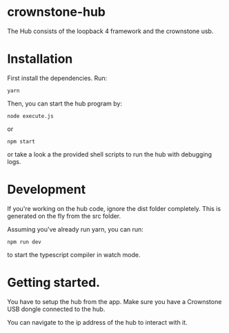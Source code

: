 # crownstone-hub

The Hub consists of the loopback 4 framework and the crownstone usb.


# Installation

First install the dependencies. Run:

```
yarn
```

Then, you can start the hub program by:

```
node execute.js
```

or

```
npm start
```

or take a look a the provided shell scripts to run the hub with debugging logs.

# Development

If you're working on the hub code, ignore the dist folder completely. This is generated on the fly from the src folder.

Assuming you've already run yarn, you can run:

```
npm run dev
```

to start the typescript compiler in watch mode.



# Getting started.

You have to setup the hub from the app. Make sure you have a Crownstone USB dongle connected to the hub.

You can navigate to the ip address of the hub to interact with it.

